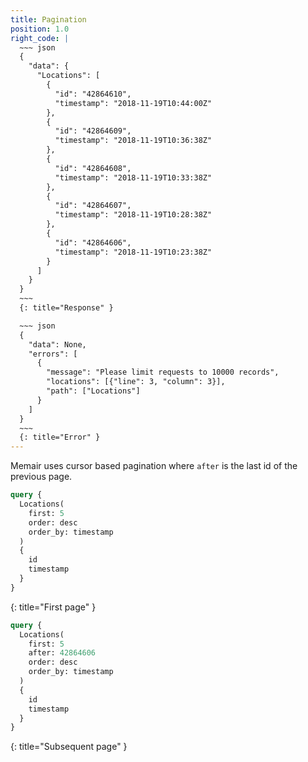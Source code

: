 ```yaml
---
title: Pagination
position: 1.0
right_code: |
  ~~~ json
  {
    "data": {
      "Locations": [
        {
          "id": "42864610",
          "timestamp": "2018-11-19T10:44:00Z"
        },
        {
          "id": "42864609",
          "timestamp": "2018-11-19T10:36:38Z"
        },
        {
          "id": "42864608",
          "timestamp": "2018-11-19T10:33:38Z"
        },
        {
          "id": "42864607",
          "timestamp": "2018-11-19T10:28:38Z"
        },
        {
          "id": "42864606",
          "timestamp": "2018-11-19T10:23:38Z"
        }
      ]
    }
  }
  ~~~
  {: title="Response" }

  ~~~ json
  {
    "data": None,
    "errors": [
      {
        "message": "Please limit requests to 10000 records",
        "locations": [{"line": 3, "column": 3}],
        "path": ["Locations"]
      }
    ]
  }
  ~~~
  {: title="Error" }
---
```


Memair uses cursor based pagination where `after` is the last id of the previous page.


~~~ graphql
query {
  Locations(
    first: 5
    order: desc
    order_by: timestamp
  )
  {
    id
    timestamp
  }
}

~~~
{: title="First page" }
~~~ graphql
query {
  Locations(
    first: 5
    after: 42864606
    order: desc
    order_by: timestamp
  )
  {
    id
    timestamp
  }
}

~~~
{: title="Subsequent page" }
